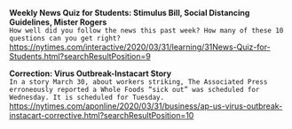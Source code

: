 **Weekly News Quiz for Students: Stimulus Bill, Social Distancing Guidelines, Mister Rogers**\
`How well did you follow the news this past week? How many of these 10 questions can you get right?`\
https://nytimes.com/interactive/2020/03/31/learning/31News-Quiz-for-Students.html?searchResultPosition=9

**Correction: Virus Outbreak-Instacart Story**\
`In a story March 30, about workers striking, The Associated Press erroneously reported a Whole Foods “sick out” was scheduled for Wednesday. It is scheduled for Tuesday.`\
https://nytimes.com/aponline/2020/03/31/business/ap-us-virus-outbreak-instacart-corrective.html?searchResultPosition=10

